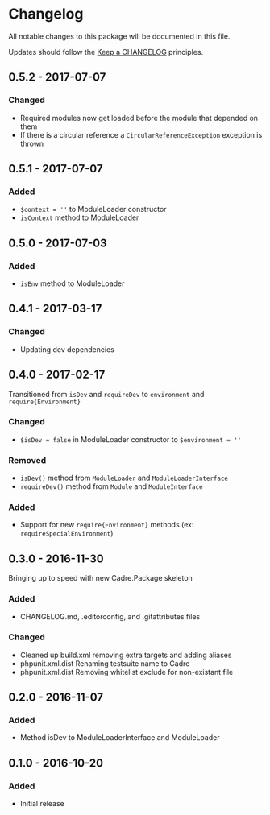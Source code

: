 # Changelog

All notable changes to this package will be documented in this file.

Updates should follow the [Keep a CHANGELOG](http://keepachangelog.com/) principles.

## 0.5.2 - 2017-07-07
### Changed
-  Required modules now get loaded before the module that depended on them
-  If there is a circular reference a `CircularReferenceException` exception is thrown

## 0.5.1 - 2017-07-07
### Added
-  `$context = ''` to ModuleLoader constructor
-  `isContext` method to ModuleLoader

## 0.5.0 - 2017-07-03
### Added
-  `isEnv` method to ModuleLoader

## 0.4.1 - 2017-03-17
### Changed
- Updating dev dependencies

## 0.4.0 - 2017-02-17
Transitioned from `isDev` and `requireDev` to `environment` and `require{Environment}`
### Changed
- `$isDev = false` in ModuleLoader constructor to `$environment = ''`
### Removed
- `isDev()` method from `ModuleLoader` and `ModuleLoaderInterface`
- `requireDev()` method from `Module` and `ModuleInterface`
### Added
- Support for new `require{Environment}` methods (ex: `requireSpecialEnvironment`)

## 0.3.0 - 2016-11-30
Bringing up to speed with new Cadre.Package skeleton
### Added
- CHANGELOG.md, .editorconfig, and .gitattributes files
### Changed
- Cleaned up build.xml removing extra targets and adding aliases
- phpunit.xml.dist Renaming testsuite name to Cadre
- phpunit.xml.dist Removing whitelist exclude for non-existant file

## 0.2.0 - 2016-11-07
### Added
- Method isDev to ModuleLoaderInterface and ModuleLoader

## 0.1.0 - 2016-10-20
### Added
- Initial release
